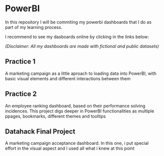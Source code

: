 # PowerBI
In this repository I will be commiting my powerbi dashboards that I do as part of my learning process.

I recommend to see my dasboards online by clicking in the links below:

*(Disclaimer: All my dashboards are made with fictional and public datasets)*

## Practice 1 

A marketing campaign as a little aproach to loading data into PowerBI, with basic visual elements and different interactions between them

## Practice 2

An employee ranking dashboard, based on their performance solving incidences. This project digs deeper in PowerBI functionalities as multiple ppages, bookmarks, different themes and tooltips

## Datahack Final Project

A marketing campaign acceptance dashboard. In this one, i put special effort in the visual aspect and I used all what i knew at this point

